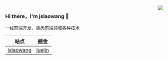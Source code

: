 <img align="right" src="https://github-readme-stats.vercel.app/api?username=jslaowang&show_icons=true&hide_border=true&theme=react" />

### Hi there，I'm jslaowang 👋

一线前端开发，熟悉前端领域各种技术

|  站点   | 掘金  |
|  ----  | ----  |
| [jslaowang](https://jslaowang.com) | [juejin](https://juejin.im/user/571401777450744)|

